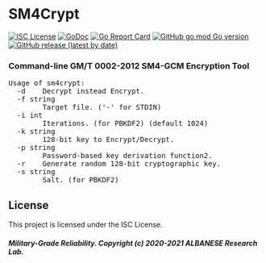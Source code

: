 # SM4Crypt
[![ISC License](http://img.shields.io/badge/license-ISC-blue.svg)](https://github.com/pedroalbanese/sm4crypt/blob/master/LICENSE.md) 
[![GoDoc](https://godoc.org/github.com/pedroalbanese/sm4crypt?status.png)](http://godoc.org/github.com/pedroalbanese/sm4crypt)
[![Go Report Card](https://goreportcard.com/badge/github.com/pedroalbanese/sm4crypt)](https://goreportcard.com/report/github.com/pedroalbanese/sm4crypt)
[![GitHub go.mod Go version](https://img.shields.io/github/go-mod/go-version/pedroalbanese/sm4crypt)](https://golang.org)
[![GitHub release (latest by date)](https://img.shields.io/github/v/release/pedroalbanese/sm4crypt)](https://github.com/pedroalbanese/sm4crypt/releases)
### Command-line GM/T 0002-2012 SM4-GCM Encryption Tool
<pre>Usage of sm4crypt:
  -d    Decrypt instead Encrypt.
  -f string
        Target file. ('-' for STDIN)
  -i int
        Iterations. (for PBKDF2) (default 1024)
  -k string
        128-bit key to Encrypt/Decrypt.
  -p string
        Password-based key derivation function2.
  -r    Generate random 128-bit cryptographic key.
  -s string
        Salt. (for PBKDF2)</pre>

## License

This project is licensed under the ISC License.

##### Military-Grade Reliability. Copyright (c) 2020-2021 ALBANESE Research Lab.
